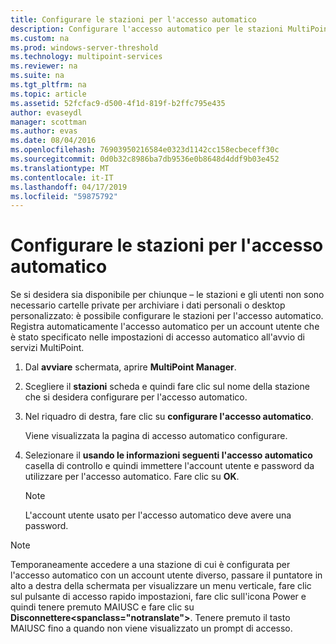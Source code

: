 ```yaml
---
title: Configurare le stazioni per l'accesso automatico
description: Configurare l'accesso automatico per le stazioni MultiPoint
ms.custom: na
ms.prod: windows-server-threshold
ms.technology: multipoint-services
ms.reviewer: na
ms.suite: na
ms.tgt_pltfrm: na
ms.topic: article
ms.assetid: 52fcfac9-d500-4f1d-819f-b2ffc795e435
author: evaseydl
manager: scottman
ms.author: evas
ms.date: 08/04/2016
ms.openlocfilehash: 76903950216584e0323d1142cc158ecbeceff30c
ms.sourcegitcommit: 0d0b32c8986ba7db9536e0b8648d4ddf9b03e452
ms.translationtype: MT
ms.contentlocale: it-IT
ms.lasthandoff: 04/17/2019
ms.locfileid: "59875792"
---
```

# <a name="configure-stations-for-automatic-logon"></a>Configurare le stazioni per l'accesso automatico
Se si desidera sia disponibile per chiunque – le stazioni e gli utenti non sono necessario cartelle private per archiviare i dati personali o desktop personalizzato: è possibile configurare le stazioni per l'accesso automatico. Registra automaticamente l'accesso automatico per un account utente che è stato specificato nelle impostazioni di accesso automatico all'avvio di servizi MultiPoint.  
  
1.  Dal **avviare** schermata, aprire **MultiPoint Manager**.  
  
2.  Scegliere il **stazioni** scheda e quindi fare clic sul nome della stazione che si desidera configurare per l'accesso automatico.  
  
3.  Nel riquadro di destra, fare clic su **configurare l'accesso automatico**.  
  
    Viene visualizzata la pagina di accesso automatico configurare.  
  
4.  Selezionare il **usando le informazioni seguenti l'accesso automatico** casella di controllo e quindi immettere l'account utente e password da utilizzare per l'accesso automatico. Fare clic su **OK**.  
  
    > [!NOTE]  
    > L'account utente usato per l'accesso automatico deve avere una password.  
  
> [!NOTE]  
> Temporaneamente accedere a una stazione di cui è configurata per l'accesso automatico con un account utente diverso, passare il puntatore in alto a destra della schermata per visualizzare un menu verticale, fare clic sul pulsante di accesso rapido impostazioni, fare clic sull'icona Power e quindi tenere premuto MAIUSC e fare clic su **</c0>Disconnettere<spanclass="notranslate">**.</span> Tenere premuto il tasto MAIUSC fino a quando non viene visualizzato un prompt di accesso.